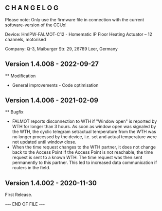 C H A N G E L O G
-----------------

Please note: Only use the firmware file in connection with the current software-version of the CCUx!

Device:   HmIPW-FALMOT-C12 - Homematic IP Floor Heating Actuator – 12 channels, motorised

Company:  Q-3, Maiburger Str. 29, 26789 Leer, Germany


Version 1.4.008 - 2022-09-27
--------------------------------------------------------------
** Modification
   * General improvements - Code optimisation


Version 1.4.006 - 2021-02-09
--------------------------------------------------------------
** Bugfix
   * FALMOT reports disconnection to WTH if "Window open" is reported by WTH for longer
     than 3 hours.
      As soon as window open was signaled by the WTH, the cyclic telegram set/actual
      temperature from the WTH was no longer processed by the device, i.e. set and
      actual temperature were not updated until window close.
   * When the time request changes to the WTH partner, it does not change back to the
     Access Point
      If the Access Point is not reachable, the time request is sent to a known WTH. The
      time request was then sent permanently to this partner. This led to increased data
      communication if routers in the field.


Version 1.4.002 - 2020-11-30
--------------------------------------------------------------

First Release.


--- END OF FILE ---

